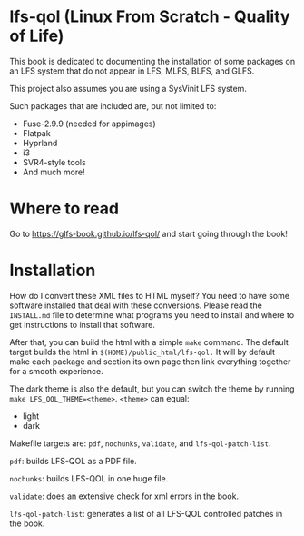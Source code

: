 # lfs-qol (Linux From Scratch - Quality of Life)

This book is dedicated to documenting the installation of some packages on an
LFS system that do not appear in LFS, MLFS, BLFS, and GLFS.

This project also assumes you are using a SysVinit LFS system.

Such packages that are included are, but not limited to:
- Fuse-2.9.9 (needed for appimages)
- Flatpak
- Hyprland
- i3
- SVR4-style tools
- And much more!

# Where to read

Go to https://glfs-book.github.io/lfs-qol/ and start going through the book!

# Installation

How do I convert these XML files to HTML myself? You need to have some software
installed that deal with these conversions. Please read the `INSTALL.md` file to
determine what programs you need to install and where to get instructions to
install that software.

After that, you can build the html with a simple `make` command.
The default target builds the html in `$(HOME)/public_html/lfs-qol.`
It will by default make each package and section its own page then link
everything together for a smooth experience.

The dark theme is also the default, but you can switch the theme by
running `make LFS_QOL_THEME=<theme>`. `<theme>` can equal:
- light
- dark

Makefile targets are: `pdf`, `nochunks`, `validate`, and `lfs-qol-patch-list`.

`pdf`: builds LFS-QOL as a PDF file.

`nochunks`: builds LFS-QOL in one huge file.

`validate`:  does an extensive check for xml errors in the book.

`lfs-qol-patch-list`: generates a list of all LFS-QOL controlled patches in the book.
